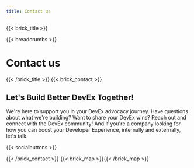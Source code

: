 ```yaml
---
title: Contact us
---
```

{{< brick_title >}}

{{< breadcrumbs >}}

# Contact us

{{< /brick_title >}}
{{< brick_contact >}}

## Let's Build Better DevEx Together!

We're here to support you in your DevEx advocacy journey. Have questions about what we're building? Want to share your DevEx wins? Reach out and connect with the DevEx community! And if you're a company looking for how you can boost your Developer Experience, internally and externally, let's talk.

{{< socialbuttons >}}

{{< /brick_contact >}}
{{< brick_map >}}{{< /brick_map >}}